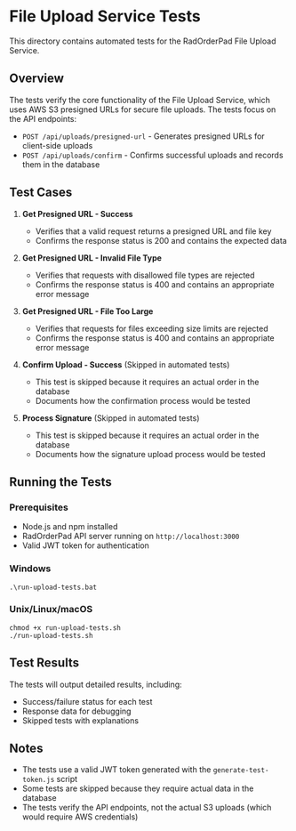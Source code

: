 # File Upload Service Tests

This directory contains automated tests for the RadOrderPad File Upload Service.

## Overview

The tests verify the core functionality of the File Upload Service, which uses AWS S3 presigned URLs for secure file uploads. The tests focus on the API endpoints:

- `POST /api/uploads/presigned-url` - Generates presigned URLs for client-side uploads
- `POST /api/uploads/confirm` - Confirms successful uploads and records them in the database

## Test Cases

1. **Get Presigned URL - Success**
   - Verifies that a valid request returns a presigned URL and file key
   - Confirms the response status is 200 and contains the expected data

2. **Get Presigned URL - Invalid File Type**
   - Verifies that requests with disallowed file types are rejected
   - Confirms the response status is 400 and contains an appropriate error message

3. **Get Presigned URL - File Too Large**
   - Verifies that requests for files exceeding size limits are rejected
   - Confirms the response status is 400 and contains an appropriate error message

4. **Confirm Upload - Success** (Skipped in automated tests)
   - This test is skipped because it requires an actual order in the database
   - Documents how the confirmation process would be tested

5. **Process Signature** (Skipped in automated tests)
   - This test is skipped because it requires an actual order in the database
   - Documents how the signature upload process would be tested

## Running the Tests

### Prerequisites

- Node.js and npm installed
- RadOrderPad API server running on `http://localhost:3000`
- Valid JWT token for authentication

### Windows

```
.\run-upload-tests.bat
```

### Unix/Linux/macOS

```
chmod +x run-upload-tests.sh
./run-upload-tests.sh
```

## Test Results

The tests will output detailed results, including:

- Success/failure status for each test
- Response data for debugging
- Skipped tests with explanations

## Notes

- The tests use a valid JWT token generated with the `generate-test-token.js` script
- Some tests are skipped because they require actual data in the database
- The tests verify the API endpoints, not the actual S3 uploads (which would require AWS credentials)